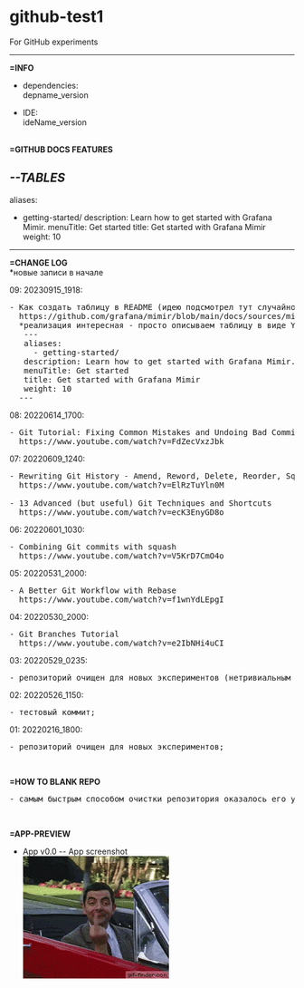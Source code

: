 # github-test1
For GitHub experiments
<hr>

**=INFO**
- dependencies:<br>
  depname_version <br>

- IDE:<br>
  ideName_version<br>
  <br>

**=GITHUB DOCS FEATURES**

*--TABLES*
 ---
 aliases:
   - getting-started/
 description: Learn how to get started with Grafana Mimir.
 menuTitle: Get started
 title: Get started with Grafana Mimir
 weight: 10
---



**=CHANGE LOG**<br>
*новые записи в начале <br>

09: 20230915_1918:
<pre>
- Как создать таблицу в README (идею подсмотрел тут случайно при подготовке к дипломной работе по курсу DevOPS)
  https://github.com/grafana/mimir/blob/main/docs/sources/mimir/get-started/_index.md
  *реализация интересная - просто описываем таблицу в виде YAML
   ---
   aliases:
     - getting-started/
   description: Learn how to get started with Grafana Mimir.
   menuTitle: Get started
   title: Get started with Grafana Mimir
   weight: 10
  ---
</pre>

08: 20220614_1700:
<pre>
- Git Tutorial: Fixing Common Mistakes and Undoing Bad Commits
  https://www.youtube.com/watch?v=FdZecVxzJbk
</pre>

07: 20220609_1240:
<pre>
- Rewriting Git History - Amend, Reword, Delete, Reorder, Squash and Split
  https://www.youtube.com/watch?v=ElRzTuYln0M

- 13 Advanced (but useful) Git Techniques and Shortcuts
  https://www.youtube.com/watch?v=ecK3EnyGD8o
</pre>

06: 20220601_1030:
<pre>
- Combining Git commits with squash
  https://www.youtube.com/watch?v=V5KrD7CmO4o
</pre>

05: 20220531_2000:
<pre>
- A Better Git Workflow with Rebase
  https://www.youtube.com/watch?v=f1wnYdLEpgI
</pre>

04: 20220530_2000:
<pre>
- Git Branches Tutorial
  https://www.youtube.com/watch?v=e2IbNHi4uCI
</pre>

03: 20220529_0235:
<pre>
- репозиторий очищен для новых экспериментов (нетривиальным способом);
</pre>

02: 20220526_1150:
<pre>
- тестовый коммит;
</pre>

01: 20220216_1800:
<pre>
- репозиторий очищен для новых экспериментов;
</pre>
<br>

**=HOW TO BLANK REPO**<br>
<pre>
- самым быстрым способом очистки репозитория оказалось его удаление и создание заново вручную;
</pre>
<br>

**=APP-PREVIEW**

- App v0.0 -- App screenshot <br>
  ![preview](_preview/app_v00_mrBean.gif?raw=true)
  
